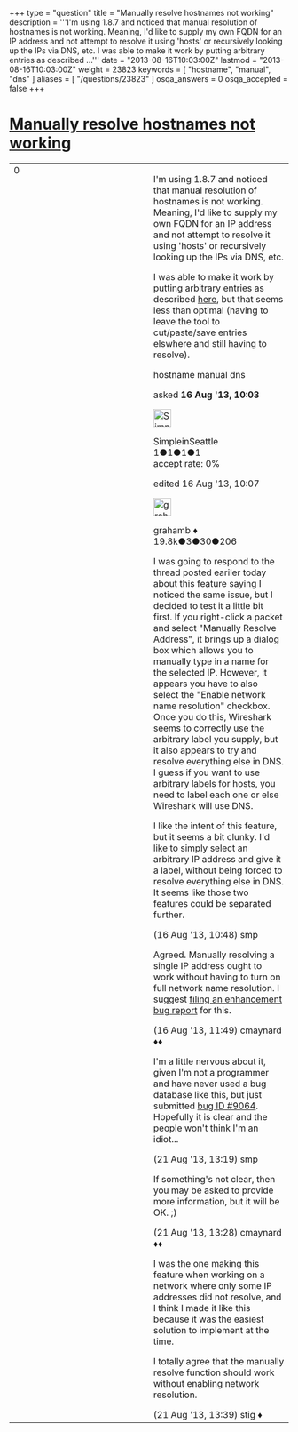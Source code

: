 +++
type = "question"
title = "Manually resolve hostnames not working"
description = '''I&#x27;m using 1.8.7 and noticed that manual resolution of hostnames is not working. Meaning, I&#x27;d like to supply my own FQDN for an IP address and not attempt to resolve it using &#x27;hosts&#x27; or recursively looking up the IPs via DNS, etc.  I was able to make it work by putting arbitrary entries as described ...'''
date = "2013-08-16T10:03:00Z"
lastmod = "2013-08-16T10:03:00Z"
weight = 23823
keywords = [ "hostname", "manual", "dns" ]
aliases = [ "/questions/23823" ]
osqa_answers = 0
osqa_accepted = false
+++

<div class="headNormal">

# [Manually resolve hostnames not working](/questions/23823/manually-resolve-hostnames-not-working)

</div>

<div id="main-body">

<div id="askform">

<table id="question-table" style="width:100%;"><colgroup><col style="width: 50%" /><col style="width: 50%" /></colgroup><tbody><tr class="odd"><td style="width: 30px; vertical-align: top"><div class="vote-buttons"><div id="post-23823-score" class="post-score" title="current number of votes">0</div><div id="favorite-count" class="favorite-count"></div></div></td><td><div id="item-right"><div class="question-body"><p>I'm using 1.8.7 and noticed that manual resolution of hostnames is not working. Meaning, I'd like to supply my own FQDN for an IP address and not attempt to resolve it using 'hosts' or recursively looking up the IPs via DNS, etc.<br />
</p><p>I was able to make it work by putting arbitrary entries as described <a href="http://wiki.wireshark.org/Preferences/NameResolution">here</a>, but that seems less than optimal (having to leave the tool to cut/paste/save entries elswhere and still having to resolve).</p></div><div id="question-tags" class="tags-container tags">hostname manual dns</div><div id="question-controls" class="post-controls"></div><div class="post-update-info-container"><div class="post-update-info post-update-info-user"><p>asked <strong>16 Aug '13, 10:03</strong></p><img src="https://secure.gravatar.com/avatar/0e74c656fa7f28fd6fb28042820f35c9?s=32&amp;d=identicon&amp;r=g" class="gravatar" width="32" height="32" alt="SimpleinSeattle&#39;s gravatar image" /><p>SimpleinSeattle<br />
<span class="score" title="1 reputation points">1</span><span title="1 badges"><span class="badge1">●</span><span class="badgecount">1</span></span><span title="1 badges"><span class="silver">●</span><span class="badgecount">1</span></span><span title="1 badges"><span class="bronze">●</span><span class="badgecount">1</span></span><br />
<span class="accept_rate" title="Rate of the user&#39;s accepted answers">accept rate:</span> <span title="SimpleinSeattle has no accepted answers">0%</span> </br></p></div><div class="post-update-info post-update-info-edited"><p>edited 16 Aug '13, 10:07</p><img src="https://secure.gravatar.com/avatar/d2a7e24ca66604c749c7c88c1da8ff78?s=32&amp;d=identicon&amp;r=g" class="gravatar" width="32" height="32" alt="grahamb&#39;s gravatar image" /><p>grahamb ♦<br />
<span class="score" title="19834 reputation points"><span>19.8k</span></span><span title="3 badges"><span class="badge1">●</span><span class="badgecount">3</span></span><span title="30 badges"><span class="silver">●</span><span class="badgecount">30</span></span><span title="206 badges"><span class="bronze">●</span><span class="badgecount">206</span></span></p></div></div><div id="comments-container-23823" class="comments-container"><span id="23826"></span><div id="comment-23826" class="comment"><div id="post-23826-score" class="comment-score"></div><div class="comment-text"><p>I was going to respond to the thread posted eariler today about this feature saying I noticed the same issue, but I decided to test it a little bit first. If you right-click a packet and select "Manually Resolve Address", it brings up a dialog box which allows you to manually type in a name for the selected IP. However, it appears you have to also select the "Enable network name resolution" checkbox. Once you do this, Wireshark seems to correctly use the arbitrary label you supply, but it also appears to try and resolve everything else in DNS. I guess if you want to use arbitrary labels for hosts, you need to label each one or else Wireshark will use DNS.</p><p>I like the intent of this feature, but it seems a bit clunky. I'd like to simply select an arbitrary IP address and give it a label, without being forced to resolve everything else in DNS. It seems like those two features could be separated further.</p></div><div id="comment-23826-info" class="comment-info"><span class="comment-age">(16 Aug '13, 10:48)</span> smp</div></div><span id="23830"></span><div id="comment-23830" class="comment"><div id="post-23830-score" class="comment-score"></div><div class="comment-text"><p>Agreed. Manually resolving a single IP address ought to work without having to turn on full network name resolution. I suggest <a href="https://bugs.wireshark.org/bugzilla/">filing an enhancement bug report</a> for this.</p></div><div id="comment-23830-info" class="comment-info"><span class="comment-age">(16 Aug '13, 11:49)</span> cmaynard ♦♦</div></div><span id="23924"></span><div id="comment-23924" class="comment"><div id="post-23924-score" class="comment-score"></div><div class="comment-text"><p>I'm a little nervous about it, given I'm not a programmer and have never used a bug database like this, but just submitted <a href="https://bugs.wireshark.org/bugzilla/show_bug.cgi?id=9064">bug ID #9064</a>. Hopefully it is clear and the people won't think I'm an idiot...</p></div><div id="comment-23924-info" class="comment-info"><span class="comment-age">(21 Aug '13, 13:19)</span> smp</div></div><span id="23926"></span><div id="comment-23926" class="comment"><div id="post-23926-score" class="comment-score"></div><div class="comment-text"><p>If something's not clear, then you may be asked to provide more information, but it will be OK. ;)</p></div><div id="comment-23926-info" class="comment-info"><span class="comment-age">(21 Aug '13, 13:28)</span> cmaynard ♦♦</div></div><span id="23927"></span><div id="comment-23927" class="comment"><div id="post-23927-score" class="comment-score"></div><div class="comment-text"><p>I was the one making this feature when working on a network where only some IP addresses did not resolve, and I think I made it like this because it was the easiest solution to implement at the time.</p><p>I totally agree that the manually resolve function should work without enabling network resolution.</p></div><div id="comment-23927-info" class="comment-info"><span class="comment-age">(21 Aug '13, 13:39)</span> stig ♦</div></div></div><div id="comment-tools-23823" class="comment-tools"></div><div class="clear"></div><div id="comment-23823-form-container" class="comment-form-container"></div><div class="clear"></div></div></td></tr></tbody></table>

</div>

</div>

